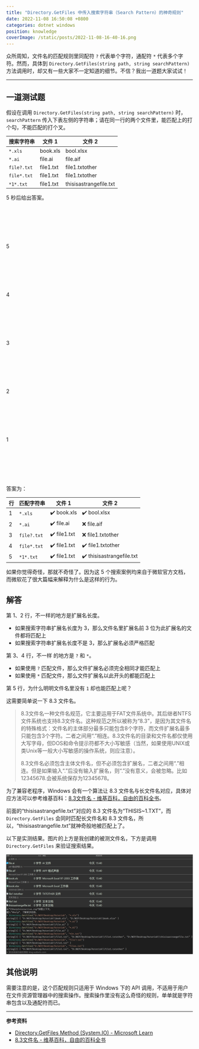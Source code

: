 ```yaml
---
title: "Directory.GetFiles 中传入搜索字符串（Search Pattern）的神奇规则"
date: 2022-11-08 16:50:08 +0800
categories: dotnet windows
position: knowledge
coverImage: /static/posts/2022-11-08-16-40-16.png
---
```


众所周知，文件名的匹配规则里同配符 `?` 代表单个字符，通配符 `*` 代表多个字符。然而，具体到 `Directory.GetFiles(string path, string searchPattern)` 方法调用时，却又有一些大家不一定知道的细节。不信？我出一道题大家试试！

---

<div id="toc"></div>

## 一道测试题

假设在调用 `Directory.GetFiles(string path, string searchPattern)` 时，`searchPattern` 传入下表左侧的字符串；请在同一行的两个文件里，能匹配上的打个勾，不能匹配的打个叉。

| 搜索字符串  | 文件 1    | 文件 2                 |
| ----------- | --------- | ---------------------- |
| `*.xls`     | book.xls  | bool.xlsx              |
| `*.ai`      | file.ai   | file.aif               |
| `file?.txt` | file1.txt | file1.txtother         |
| `file*.txt` | file1.txt | file1.txtother         |
| `*1*.txt`   | file1.txt | thisisastrangefile.txt |

5 秒后给出答案。

<br><br><br><br><br>

5

<br><br><br><br><br>

4

<br><br><br><br><br>

3

<br><br><br><br><br>

2

<br><br><br><br><br>

1

<br><br><br><br><br>

答案为：

| 行  | 匹配字符串  | 文件 1      | 文件 2                   |
| --- | ----------- | ----------- | ------------------------ |
| 1   | `*.xls`     | ✔️ book.xls  | ✔️ bool.xlsx              |
| 2   | `*.ai`      | ✔️ file.ai   | ❌ file.aif               |
| 3   | `file?.txt` | ✔️ file1.txt | ❌ file1.txtother         |
| 4   | `file*.txt` | ✔️ file1.txt | ✔️ file1.txtother         |
| 5   | `*1*.txt`   | ✔️ file1.txt | ✔️ thisisastrangefile.txt |

如果你觉得奇怪，那就不奇怪了。因为这 5 个搜索案例均来自于微软官方文档，而微软花了很大篇幅来解释为什么是这样的行为。

## 解答

第 1、2 行，不一样的地方是扩展名长度。

- 如果搜索字符串扩展名长度为 3，那么文件名里扩展名前 3 位为此扩展名的文件都将匹配上
- 如果搜索字符串扩展名长度不是 3，那么扩展名必须严格匹配

第 3、4 行，不一样 的地方是 `?` 和 `*`。

- 如果使用 `?` 匹配文件，那么文件扩展名必须完全相同才能匹配上
- 如果使用 `*` 匹配文件，那么文件扩展名以此开头的都能匹配上

第 5 行，为什么明明文件名里没有 `1` 却也能匹配上呢？

这需要简单说一下 8.3 文件名。

> 8.3文件名一种文件名规范，它主要运用于FAT文件系统中。其后继者NTFS文件系统也支持8.3文件名。这种规范之所以被称为“8.3”，是因为其文件名的特殊格式：文件名的主体部分最多只能包含8个字符，而文件扩展名最多只能包含3个字符。二者之间用“.”相连。8.3文件名的目录和文件名都仅使用大写字母，但DOS和命令提示符都不大小写敏感（当然，如果使用UNIX或类Unix等一般大小写敏感的操作系统，则应注意）。
>
> 8.3文件名必须包含主体文件名，但不必须包含扩展名，二者之间用“.”相连。但是如果输入“.”后没有输入扩展名，则“.”没有意义，会被忽略。比如12345678.会被系统保存为12345678。

为了兼容老程序，Windows 会有一个算法让 8.3 文件名与长文件名对应，具体对应方法可以参考维基百科：[8.3文件名 - 维基百科，自由的百科全书](https://zh.wikipedia.org/wiki/8.3%E6%96%87%E4%BB%B6%E5%90%8D)。

前面的“thisisastrangefile.txt”对应的 8.3 文件名为“THISIS~1.TXT”，而 `Directory.GetFiles` 会同时匹配长文件名和 8.3 文件名，所以，“thisisastrangefile.txt”就神奇般地被匹配上了。

以下是实测结果。图片的上方是我创建的被测文件名，下方是调用 `Directory.GetFiles` 来验证搜索结果。

![实测结果](/static/posts/2022-11-08-16-40-16.png)

## 其他说明

需要注意的是，这个匹配规则只适用于 Windows 下的 API 调用，不适用于用户在文件资源管理器中的搜索操作。搜索操作里没有这么奇怪的规则，单单就是字符串包含以及通配符而已。

---

**参考资料**

- [Directory.GetFiles Method (System.IO) - Microsoft Learn](https://learn.microsoft.com/en-us/dotnet/api/system.io.directory.getfiles)
- [8.3文件名 - 维基百科，自由的百科全书](https://zh.wikipedia.org/wiki/8.3%E6%96%87%E4%BB%B6%E5%90%8D)

